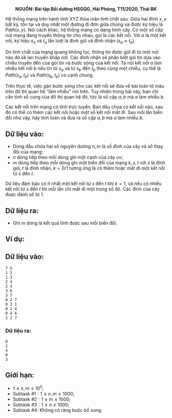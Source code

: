 **<center>NGUỒN: Bài tập Bồi dưỡng HSGQG, Hải Phòng, T11/2020, Thái BK</center>**

Hệ thống mạng trên hành tinh XYZ thỏa mãn tính chất sau: Giữa hai đỉnh $x, y$ bất kỳ, tồn tại và duy nhất một đường đi đơn giữa chúng và được ký hiệu là $Path(x, y)$. Nói cách khác, hệ thống mạng có dạng hình cây. Có một số cặp nút mạng đang truyền thông tin cho nhau, gọi là các kết nối. Với $a$ là một kết nối, ký hiệu $s_a$ và $t_a$ lần lượt là đỉnh gửi và đỉnh nhận $(s_a ≠ t_a)$.

Do tính chất của mạng quang không lọc, thông tin được gửi đi từ một nút nào đó sẽ lan truyền khắp nơi. Các đỉnh nhận sẽ phân biệt gói tin dựa vào chiều truyền đến của gói tin và bước sóng của kết nối. Ta nói kết nối $a$ làm nhiễu kết nối $b$ nếu tin từ $s_a$ và từ $s_b$ đến $t_b$ theo cùng một chiều, cụ thể là $Path(s_a, t_b)$ và $Path(s_b, t_b)$ có cạnh chung.

Trên thực tế, việc gán bước sóng cho các kết nối sẽ đưa về bài toán tô màu trên đồ thị quan hệ "làm nhiễu" nói trên. Tuy nhiên trong bài này, bạn chỉ cần tính số cung của đồ thị quan hệ đó, tức là số cặp $a, b$ mà $a$ làm nhiễu $b$.

Các kết nối trên mạng có tính trực tuyến. Ban đầu chưa có kết nối nào, sau đó có thể có thêm các kết nối hoặc một số kết nối mất đi. Sau mỗi lần biến đổi như vậy, hãy tính toán và đưa ra số cặp $a, b$ mà $a$ làm nhiễu $b$.

## Dữ liệu vào:
- Dòng đầu chứa hai số nguyên dương $n, m$ là số đỉnh của cây và số thay đổi của mạng;
- $n$ dòng tiếp theo mỗi dòng ghi một cạnh của cây $u v$;
- $m$ dòng tiếp theo mỗi dòng ghi một biến đổi của mạng $k, s, t$ với $s$ là đỉnh gửi, $t$ là đỉnh nhận, $k = 0/1$ tương ứng là có thêm hoặc mất đi một kết nối từ $s$ đến $t$.

Dữ liệu đảm bảo có ít nhất một kết nối từ $s$ đến $t$ khi $k = 1$, và nếu có nhiều kết nối từ $s$ đến $t$ thì mỗi lần chỉ mất đi một trong số đó. Các đỉnh của cây được đánh số từ $1$.

## Dữ liệu ra:
- Ghi $m$ dòng là kết quả tính được sau mỗi biến đổi.

## Ví dụ:
## Dữ liệu vào:
```
7 5
1 2
1 3
2 4
2 5
3 6
3 7
0 2 7
0 3 1
0 1 4
0 4 6
1 2 7
```

### Dữ liệu ra:
```
0
1
4
8
3
```

## Giới hạn:
- $1 ≤ n, m ≤ 10^5$;
- Subtask $\#1: 1 ≤ n, m ≤ 1000$;
- Subtask $\#2: 1 ≤ m ≤ 1000$;
- Subtask $\#3: 1 ≤ n ≤ 1000$;
- Subtask $\#4:$ Không có ràng buộc bổ sung.